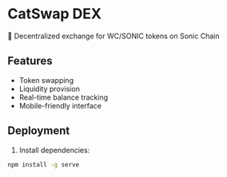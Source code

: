 # CatSwap DEX

🚀 Decentralized exchange for WC/SONIC tokens on Sonic Chain

## Features
- Token swapping
- Liquidity provision
- Real-time balance tracking
- Mobile-friendly interface

## Deployment
1. Install dependencies:
```bash
npm install -g serve
